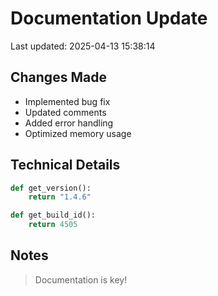 # Documentation Update

Last updated: 2025-04-13 15:38:14

## Changes Made
- Implemented bug fix
- Updated comments
- Added error handling
- Optimized memory usage

## Technical Details
```python
def get_version():
    return "1.4.6"

def get_build_id():
    return 4505
```

## Notes
> Documentation is key!
